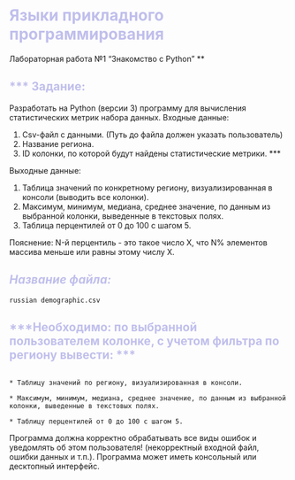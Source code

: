 # <span style="color:#C0BFEC"> Языки прикладного программирования
Лабораторная работа №1 “Знакомство с Python”
**</span>

## <span style="color:#C0BFEC">*** Задание:
Разработать на Python (версии 3) программу для вычисления статистических метрик набора данных. 
Входные данные: 
1) Сsv-файл с данными. (Путь до файла должен указать пользователь)
2) Название региона. 
3) ID колонки, по которой будут найдены статистические метрики.
*** </span>

Выходные данные:
1) Таблица значений по конкретному региону, визуализированная в консоли (выводить все колонки).
2) Максимум, минимум, медиана, среднее значение, по данным из выбранной колонки, выведенные в текстовых полях. 
3) Таблица перцентилей от 0 до 100 с шагом 5. 

Пояснение: N-й перцентиль - это такое число X, что N% элементов массива меньше или равны этому числу X. 

## <span style="color:#C0BFEC">***Название файла:***</span>

```
russian demographic.csv
```

## <span style="color:#C0BFEC">***Необходимо: по выбранной пользователем колонке, с учетом фильтра по региону вывести: ***</span>

```

* Таблицу значений по региону, визуализированная в консоли.

* Максимум, минимум, медиана, среднее значение, по данным из выбранной колонки, выведенные в текстовых полях.

* Таблицу перцентилей от 0 до 100 с шагом 5.

```

Программа должна корректно обрабатывать все виды ошибок и уведомлять об этом пользователя! (некорректный входной файл, ошибки данных и т.п.). Программа может иметь консольный или десктопный интерфейс.
